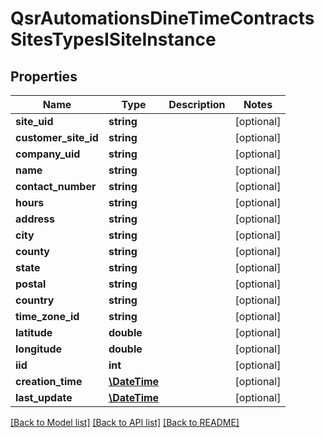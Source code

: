 # QsrAutomationsDineTimeContractsSitesTypesISiteInstance

## Properties
Name | Type | Description | Notes
------------ | ------------- | ------------- | -------------
**site_uid** | **string** |  | [optional] 
**customer_site_id** | **string** |  | [optional] 
**company_uid** | **string** |  | [optional] 
**name** | **string** |  | [optional] 
**contact_number** | **string** |  | [optional] 
**hours** | **string** |  | [optional] 
**address** | **string** |  | [optional] 
**city** | **string** |  | [optional] 
**county** | **string** |  | [optional] 
**state** | **string** |  | [optional] 
**postal** | **string** |  | [optional] 
**country** | **string** |  | [optional] 
**time_zone_id** | **string** |  | [optional] 
**latitude** | **double** |  | [optional] 
**longitude** | **double** |  | [optional] 
**iid** | **int** |  | [optional] 
**creation_time** | [**\DateTime**](\DateTime.md) |  | [optional] 
**last_update** | [**\DateTime**](\DateTime.md) |  | [optional] 

[[Back to Model list]](../README.md#documentation-for-models) [[Back to API list]](../README.md#documentation-for-api-endpoints) [[Back to README]](../README.md)


